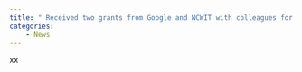 ```yaml
---
title: " Received two grants from Google and NCWIT with colleagues for <b>engaging female students in research</b>"
categories:
    - News
---
```

 xx
